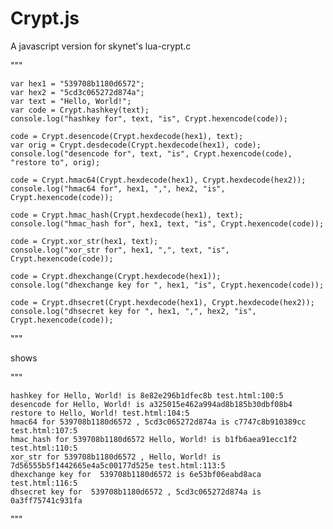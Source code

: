 # Crypt.js
A javascript version for skynet's lua-crypt.c

"""

    var hex1 = "539708b1180d6572";
    var hex2 = "5cd3c065272d874a";
    var text = "Hello, World!";
    var code = Crypt.hashkey(text);
    console.log("hashkey for", text, "is", Crypt.hexencode(code));

    code = Crypt.desencode(Crypt.hexdecode(hex1), text);
    var orig = Crypt.desdecode(Crypt.hexdecode(hex1), code);
    console.log("desencode for", text, "is", Crypt.hexencode(code), "restore to", orig);

    code = Crypt.hmac64(Crypt.hexdecode(hex1), Crypt.hexdecode(hex2));
    console.log("hmac64 for", hex1, ",", hex2, "is", Crypt.hexencode(code));

    code = Crypt.hmac_hash(Crypt.hexdecode(hex1), text);
    console.log("hmac_hash for", hex1, text, "is", Crypt.hexencode(code));

    code = Crypt.xor_str(hex1, text);
    console.log("xor_str for", hex1, ",", text, "is", Crypt.hexencode(code));

    code = Crypt.dhexchange(Crypt.hexdecode(hex1));
    console.log("dhexchange key for ", hex1, "is", Crypt.hexencode(code));

    code = Crypt.dhsecret(Crypt.hexdecode(hex1), Crypt.hexdecode(hex2));
    console.log("dhsecret key for ", hex1, ",", hex2, "is", Crypt.hexencode(code));

"""

shows

"""

    hashkey for Hello, World! is 8e82e296b1dfec8b test.html:100:5
    desencode for Hello, World! is a325015e462a994ad8b185b30dbf08b4 restore to Hello, World! test.html:104:5
    hmac64 for 539708b1180d6572 , 5cd3c065272d874a is c7747c8b910389cc test.html:107:5
    hmac_hash for 539708b1180d6572 Hello, World! is b1fb6aea91ecc1f2 test.html:110:5
    xor_str for 539708b1180d6572 , Hello, World! is 7d56555b5f1442665e4a5c00177d525e test.html:113:5
    dhexchange key for  539708b1180d6572 is 6e53bf06eabd8aca test.html:116:5
    dhsecret key for  539708b1180d6572 , 5cd3c065272d874a is 0a3ff75741c931fa
"""
